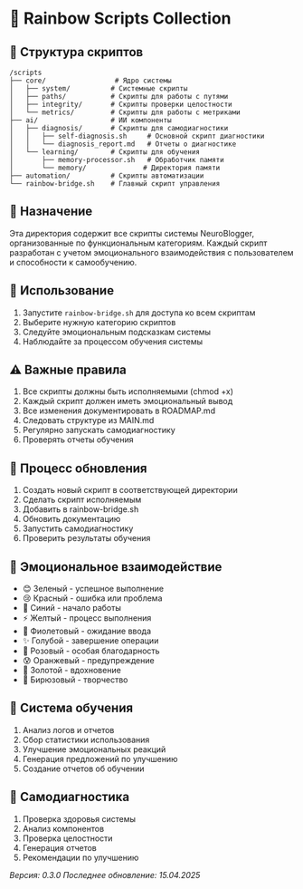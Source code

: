 # 🌈 Rainbow Scripts Collection

## 📁 Структура скриптов
```
/scripts
├── core/                 # Ядро системы
│   ├── system/          # Системные скрипты
│   ├── paths/           # Скрипты для работы с путями
│   ├── integrity/       # Скрипты проверки целостности
│   └── metrics/         # Скрипты для работы с метриками
├── ai/                  # ИИ компоненты
│   ├── diagnosis/       # Скрипты для самодиагностики
│   │   ├── self-diagnosis.sh     # Основной скрипт диагностики
│   │   └── diagnosis_report.md   # Отчеты о диагностике
│   └── learning/        # Скрипты для обучения
│       ├── memory-processor.sh   # Обработчик памяти
│       └── memory/              # Директория памяти
├── automation/          # Скрипты автоматизации
└── rainbow-bridge.sh    # Главный скрипт управления
```

## 🎯 Назначение
Эта директория содержит все скрипты системы NeuroBlogger, организованные по функциональным категориям. Каждый скрипт разработан с учетом эмоционального взаимодействия с пользователем и способности к самообучению.

## 🚀 Использование
1. Запустите `rainbow-bridge.sh` для доступа ко всем скриптам
2. Выберите нужную категорию скриптов
3. Следуйте эмоциональным подсказкам системы
4. Наблюдайте за процессом обучения системы

## ⚠️ Важные правила
1. Все скрипты должны быть исполняемыми (chmod +x)
2. Каждый скрипт должен иметь эмоциональный вывод
3. Все изменения документировать в ROADMAP.md
4. Следовать структуре из MAIN.md
5. Регулярно запускать самодиагностику
6. Проверять отчеты обучения

## 🔄 Процесс обновления
1. Создать новый скрипт в соответствующей директории
2. Сделать скрипт исполняемым
3. Добавить в rainbow-bridge.sh
4. Обновить документацию
5. Запустить самодиагностику
6. Проверить результаты обучения

## 💝 Эмоциональное взаимодействие
- 😊 Зеленый - успешное выполнение
- 😢 Красный - ошибка или проблема
- 🎉 Синий - начало работы
- ⚡ Желтый - процесс выполнения
- 🤔 Фиолетовый - ожидание ввода
- ✨ Голубой - завершение операции
- 💝 Розовый - особая благодарность
- 😰 Оранжевый - предупреждение
- 🌟 Золотой - вдохновение
- 🎨 Бирюзовый - творчество

## 🧠 Система обучения
1. Анализ логов и отчетов
2. Сбор статистики использования
3. Улучшение эмоциональных реакций
4. Генерация предложений по улучшению
5. Создание отчетов об обучении

## 🏥 Самодиагностика
1. Проверка здоровья системы
2. Анализ компонентов
3. Проверка целостности
4. Генерация отчетов
5. Рекомендации по улучшению

_Версия: 0.3.0_
_Последнее обновление: 15.04.2025_ 